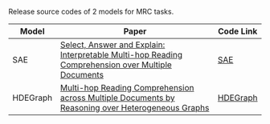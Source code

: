 Release source codes of 2 models for MRC tasks.

| Model    | Paper                                                        | Code Link                                                    |
| -------- | ------------------------------------------------------------ | ------------------------------------------------------------ |
| SAE      | [Select, Answer and Explain: Interpretable Multi-hop Reading Comprehension over Multiple Documents](https://arxiv.org/abs/1911.00484) | [SAE](https://github.com/JD-AI-Research-Silicon-Valley/SAE)  |
| HDEGraph | [Multi-hop Reading Comprehension across Multiple Documents by Reasoning over Heterogeneous Graphs](https://www.aclweb.org/anthology/P19-1260/) | [HDEGraph](https://github.com/JD-AI-Research-Silicon-Valley/HDEGraph) |

